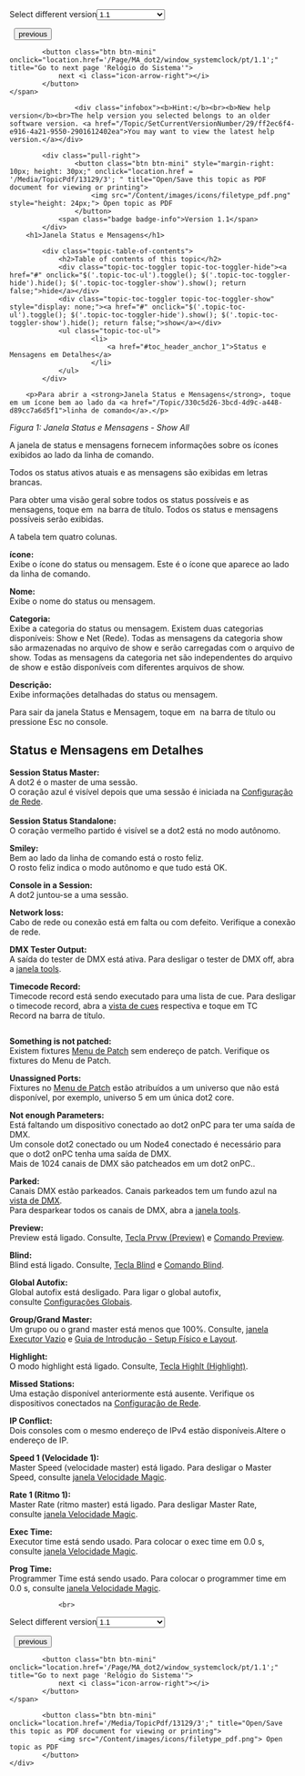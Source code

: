
<div class="topic-navigation">

<div class="pull-right">
	<span class="pull-left">


<div class="pull-left">
<form action="/Topic/SetCurrentVersionNumber" class="form-inline" id="frmTagSelector" method="post">	<span class="form-mini">
		<div class="input-prepend"><span class="add-on">Select different version</span><select autocomplete="off" id="versionNumberId" name="versionNumberId" onchange="$(this).closest('#frmTagSelector').submit();" style="width: 120px;"><option value="">- latest -</option>
<option selected="selected" value="3">1.1</option>
<option value="7">1.2</option>
<option value="12">1.3</option>
<option value="16">1.5</option>
<option value="29">1.9</option>
</select></div>
		<input data-val="true" data-val-number="The field Int32 must be a number." data-val-required="The Int32 field is required." id="ProductId" name="ProductId" type="hidden" value="7">
		<input id="CurrentGuid" name="CurrentGuid" type="hidden" value="ff2ec6f4-e916-4a21-9550-2901612402ea">
	</span>
</form></div>&nbsp;	</span>
	<span class="pull-right" style="white-space: nowrap;">
			<button class="btn btn-mini" onclick="location.href='/Page/MA_dot2/window_soundinput/pt/1.1'; " title="Go to previous page 'Configuração de Entrada de Som'">
				<i class="icon-arrow-left"></i> previous
			</button>

			<button class="btn btn-mini" onclick="location.href='/Page/MA_dot2/window_systemclock/pt/1.1';" title="Go to next page 'Relógio do Sistema'">
				next <i class="icon-arrow-right"></i> 
			</button>
	</span>
</div>
<div class="clear-fix" style="margin-bottom: 10px"></div>
</div>

					<div class="infobox"><b>Hint:</b><br><b>New help version</b><br>The help version you selected belongs to an older software version. <a href="/Topic/SetCurrentVersionNumber/29/ff2ec6f4-e916-4a21-9550-2901612402ea">You may want to view the latest help version.</a></div>

			<div class="pull-right">
					<button class="btn btn-mini" style="margin-right: 10px; height: 30px;" onclick="location.href = '/Media/TopicPdf/13129/3'; " title="Open/Save this topic as PDF document for viewing or printing">
						<img src="/Content/images/icons/filetype_pdf.png" style="height: 24px;"> Open topic as PDF
					</button>
				<span class="badge badge-info">Version 1.1</span>
			</div>
		<h1>Janela Status e Mensagens</h1>

			<div class="topic-table-of-contents">
				<h2>Table of contents of this topic</h2>
				<div class="topic-toc-toggler topic-toc-toggler-hide"><a href="#" onclick="$('.topic-toc-ul').toggle(); $('.topic-toc-toggler-hide').hide(); $('.topic-toc-toggler-show').show(); return false;">hide</a></div>
				<div class="topic-toc-toggler topic-toc-toggler-show" style="display: none;"><a href="#" onclick="$('.topic-toc-ul').toggle(); $('.topic-toc-toggler-hide').show(); $('.topic-toc-toggler-show').hide(); return false;">show</a></div>
				<ul class="topic-toc-ul">
						<li>
							<a href="#toc_header_anchor_1">Status e Mensagens em Detalhes</a>
						</li>
				</ul>
			</div>

		<p>Para abrir a <strong>Janela Status e Mensagens</strong>, toque em um ícone bem ao lado da <a href="/Topic/330c5d26-3bcd-4d9c-a448-d89cc7a6d5f1">linha de comando</a>.</p>

<p><span class="image_gray_border"><img alt="" src="/Media/Image/Dot2_ViewsandWindows_StatusMessages01_1-1-3.png" style="height:auto"></span><em>Figura 1: Janela Status e&nbsp;Mensagens - Show All</em></p>

<p>A janela de status e mensagens fornecem informações sobre os ícones exibidos ao lado da linha de comando.</p>

<p>Todos os status ativos atuais e as mensagens são exibidas em letras brancas.</p>

<p>Para obter uma visão geral sobre todos os status possíveis e as mensagens, toque em ​<img alt="" src="/Media/Image/Dot2_ViewsandWindows_StatusMessages02_1-1-3.png" style="height:auto">&nbsp;na barra de título. Todos os status e mensagens possíveis serão exibidas.</p>

<p>A tabela tem quatro colunas.</p>

<p><strong>ícone:</strong><br>
Exibe o ícone do status ou mensagem. Este é o ícone que aparece ao lado da linha de comando​.</p>

<p><strong>Nome:</strong><br>
Exibe o nome do status ou mensagem.</p>

<p><strong>Categoria:</strong><br>
Exibe a categoria do status ou mensagem. Existem duas categorias disponíveis: Show e Net (Rede). Todas as mensagens da categoria show são armazenadas no arquivo de show e serão carregadas com o arquivo de show. Todas as mensagens da categoria net são independentes do arquivo de show e estão disponíveis com diferentes arquivos de show.</p>

<p><strong>Descrição:</strong><br>
Exibe informações detalhadas do status ou mensagem.</p>

<p>Para sair da janela Status e Mensagem, toque em&nbsp;<img alt="" src="/Media/Image/Dot2_ViewsandWindows_ControlElements_TitleBar08_1-0.PNG">&nbsp;na barra de título ou pressione&nbsp;<span class="hardkey">Esc</span> no console.</p>

<a name="toc_header_anchor_1" id="toc_header_anchor_1" class="topic-toc-item"></a><h2>Status e Mensagens em Detalhes</h2>

<p><img alt="" src="/Media/Image/Dot2_ViewsandWindows_StatusMessages03_1-0.png"><br>
<strong>Session Status Master:</strong><br>
A&nbsp;dot2 é o&nbsp;master de uma sessão.<br>
O coração azul é visível depois que uma sessão é iniciada na​ <a href="/Topic/43894987-4e55-4de0-b124-c0bf3c2fd787">Configuração de Rede</a>.<br>
<br>
<img alt="" src="/Media/Image/Dot2_ViewsandWindows_StatusMessages04_1-0.png"><br>
<strong>Session Status Standalone:</strong><br>
O coração vermelho partido é visível se a dot2 está no modo autônomo​.</p>

<p><img alt="" src="/Media/Image/Dot2_ViewsandWindows_StatusMessages17_1-0.png"><br>
<strong>Smiley:</strong><br>
Bem ao lado da linha de comando está o rosto feliz.<br>
O rosto feliz indica o modo autônomo e que tudo está OK.</p>

<p><img alt="" src="/Media/Image/Dot2_ViewsandWindows_StatusMessages07_1-0.png"><br>
<strong>Console in a Session:</strong><br>
A dot2 juntou-se a uma sessão.</p>

<p><img alt="" src="/Media/Image/Dot2_ViewsandWindows_StatusMessages05_1-0.png"><br>
<strong>Network loss:</strong><br>
Cabo de rede ou conexão está em falta ou com defeito. Verifique a conexão de rede​.</p>

<p><img alt="" src="/Media/Image/Dot2_ViewsandWindows_StatusMessages18_1-0.png"><br>
<strong>DMX Tester Output:</strong><br>
A saída do tester de DMX está ativa. Para desligar o tester de DMX off, abra a&nbsp;<a href="/Topic/e5c9bd78-bb42-4cb3-aa88-a844659b59cc">janela tools</a>.</p>

<p><img alt="" src="/Media/Image/Dot2_ViewsandWindows_StatusMessages19_1-1-3.png" style="height:auto"><br>
<strong>Timecode Record:</strong><br>
Timecode record&nbsp;está sendo executado para uma lista de cue. Para desligar o timecode record, abra a&nbsp;<a href="/Topic/b8ab1bbb-182d-41d6-9a1e-52f5267922c7">vista de cues</a>&nbsp;respectiva e toque em <span class="softkey">TC Record</span>&nbsp;na barra de título.</p>

<p><img alt="" src="/Media/Image/Dot2_ViewsandWindows_StatusMessages06_1-0.png"></p>

<p><strong>Something is not patched:</strong><br>
Existem fixtures <a href="/Topic/272be3c8-e297-4e8a-902a-01916763f043">Menu de Patch</a>&nbsp;sem endereço de patch. Verifique os fixtures&nbsp;do Menu de Patch.</p>

<p><img alt="" src="/Media/Image/Dot2_ViewsandWindows_StatusMessages08_1-0.png"><br>
<strong>Unassigned Ports:</strong><br>
Fixtures&nbsp;no&nbsp;<a href="/Topic/272be3c8-e297-4e8a-902a-01916763f043">Menu de Patch</a> estão atribuídos a um universo que não está disponível, por exemplo, universo 5 em um única dot2 core.</p>

<p><img alt="" src="/Media/Image/Dot2_ViewsandWindows_StatusMessages09_1-0.png"><br>
<strong>Not enough Parameters:</strong><br>
Está faltando um dispositivo conectado ao dot2 onPC para ter uma saída de DMX.<br>
Um console dot2 conectado ou um Node4 conectado é necessário para que o dot2 onPC tenha uma saída de DMX.&nbsp;<br>
Mais de 1024 canais de DMX são patcheados em um dot2 onPC.​.</p>

<p><img alt="" src="/Media/Image/Dot2_ViewsandWindows_StatusMessages10_1-0.png"><br>
<strong>Parked:</strong><br>
Canais DMX estão parkeados. Canais parkeados tem um fundo azul na​ <a href="/Topic/2f939332-43b1-44f0-9a0e-3121d5083e70">vista de DMX</a>.<br>
Para desparkear todos os canais de DMX, abra a&nbsp;<a href="/Topic/e5c9bd78-bb42-4cb3-aa88-a844659b59cc">janela tools</a>.</p>

<p><img alt="" src="/Media/Image/Dot2_ViewsandWindows_StatusMessages11_1-0.png"><br>
<strong>Preview:</strong><br>
Preview&nbsp;está ligado. Consulte, <a href="/Topic/1c4f9e79-3b28-437c-825e-0939174e045e">Tecla Prvw (Preview)</a> e <a href="/Topic/ccf585a5-a42f-4c45-8881-7ed203817ded">Comando Preview</a>.</p>

<p><img alt="" src="/Media/Image/Dot2_ViewsandWindows_StatusMessages12_1-0.png"><br>
<strong>Blind:</strong><br>
Blind está ligado. Consulte, <a href="/Topic/3e42903b-afc7-44da-a4ed-3df190f4d517">Tecla Blind</a>&nbsp;e&nbsp;<a href="/Topic/ea71e376-c320-4cc7-9c13-8e64b39603f8">Comando Blind</a>.</p>

<p><img alt="" src="/Media/Image/Dot2_ViewsandWindows_StatusMessages20_1-1-3.png" style="height:auto"><br>
<strong>Global Autofix:</strong><br>
Global autofix&nbsp;está desligado. Para ligar o global autofix, consulte&nbsp;<a href="/Topic/13f3b4a4-bfc6-4893-9a29-b9e5c3a404ad">Configurações Globais</a>.</p>

<p><img alt="" src="/Media/Image/Dot2_ViewsandWindows_StatusMessages13_1-0.png"><br>
<strong>Group/Grand Master:</strong><br>
Um grupo ou o grand master&nbsp;está menos que 100%. Consulte,&nbsp;<a href="/Topic/6bb6eb55-85ee-40b3-8670-672394179c6f">janela Executor Vazio</a>&nbsp;e&nbsp;<a href="/Topic/f05738f2-0e05-46c2-8a20-88c0852321e8">Guia de Introdução - Setup Físico e Layout</a>.</p>

<p><img alt="" src="/Media/Image/Dot2_ViewsandWindows_StatusMessages14_1-0.png"><br>
<strong>Highlight:</strong><br>
O modo highlight está ligado. Consulte, <a href="/Topic/b1f282ee-fff9-4459-853d-422bef14b885">Tecla Highlt (Highlight)</a>.</p>

<p><img alt="" src="/Media/Image/Dot2_ViewsandWindows_StatusMessages15_1-0.png"><br>
<strong>Missed Stations:</strong><br>
Uma estação disponível anteriormente está ausente. Verifique os dispositivos conectados na​ <a href="/Topic/43894987-4e55-4de0-b124-c0bf3c2fd787">Configuração de Rede</a>.</p>

<p><img alt="" src="/Media/Image/Dot2_ViewsandWindows_StatusMessages16_1-0.png"><br>
<strong>IP Conflict:</strong><br>
Dois consoles com o mesmo endereço de IPv4&nbsp;estão disponíveis.Altere o endereço de IP.</p>

<p><img alt="" src="/Media/Image/Dot2_ViewsandWindows_StatusMessages22_1-1-3.png" style="height:auto"><br>
<strong>Speed 1 (Velocidade 1):</strong><br>
Master&nbsp;Speed&nbsp;(velocidade master) está ligado. Para desligar o Master Speed, consulte&nbsp;<a href="/Topic/7c1f0153-925d-477b-9b74-20bbc04acc98">janela Velocidade Magic</a>.</p>

<p><img alt="" src="/Media/Image/Dot2_ViewsandWindows_StatusMessages23_1-1-3.png" style="height:auto"><br>
<strong>Rate 1 (Ritmo 1):</strong><br>
Master&nbsp;Rate (ritmo master) está ligado. Para desligar Master Rate, consulte&nbsp;<a href="/Topic/7c1f0153-925d-477b-9b74-20bbc04acc98">janela Velocidade Magic</a>.</p>

<p><img alt="" src="/Media/Image/Dot2_ViewsandWindows_StatusMessages24_1-1-3.png" style="height:auto"><br>
<strong>Exec Time:</strong><br>
Executor time está sendo usado. Para colocar o exec time em 0.0 s, consulte&nbsp;<a href="/Topic/7c1f0153-925d-477b-9b74-20bbc04acc98">janela Velocidade Magic</a>.</p>

<p><img alt="" src="/Media/Image/Dot2_ViewsandWindows_StatusMessages25_1-1-3.png" style="height:auto"><br>
<strong>Prog Time:</strong><br>
Programmer Time está sendo usado. Para colocar o&nbsp;programmer time em 0.0 s, consulte&nbsp;<a href="/Topic/7c1f0153-925d-477b-9b74-20bbc04acc98">janela Velocidade Magic</a>.</p>


				<br>
<div class="topic-navigation">

<div class="pull-right">
	<span class="pull-left">


<div class="pull-left">
<form action="/Topic/SetCurrentVersionNumber" class="form-inline" id="frmTagSelector" method="post">	<span class="form-mini">
		<div class="input-prepend"><span class="add-on">Select different version</span><select autocomplete="off" id="versionNumberId" name="versionNumberId" onchange="$(this).closest('#frmTagSelector').submit();" style="width: 120px;"><option value="">- latest -</option>
<option selected="selected" value="3">1.1</option>
<option value="7">1.2</option>
<option value="12">1.3</option>
<option value="16">1.5</option>
<option value="29">1.9</option>
</select></div>
		<input data-val="true" data-val-number="The field Int32 must be a number." data-val-required="The Int32 field is required." id="ProductId" name="ProductId" type="hidden" value="7">
		<input id="CurrentGuid" name="CurrentGuid" type="hidden" value="ff2ec6f4-e916-4a21-9550-2901612402ea">
	</span>
</form></div>&nbsp;	</span>
	<span class="pull-right" style="white-space: nowrap;">
			<button class="btn btn-mini" onclick="location.href='/Page/MA_dot2/window_soundinput/pt/1.1'; " title="Go to previous page 'Configuração de Entrada de Som'">
				<i class="icon-arrow-left"></i> previous
			</button>

			<button class="btn btn-mini" onclick="location.href='/Page/MA_dot2/window_systemclock/pt/1.1';" title="Go to next page 'Relógio do Sistema'">
				next <i class="icon-arrow-right"></i> 
			</button>
	</span>
</div>
	<div class="clear-fix"></div>
	<div class="pull-right">
	
			<button class="btn btn-mini" onclick="location.href='/Media/TopicPdf/13129/3';" title="Open/Save this topic as PDF document for viewing or printing">
				<img src="/Content/images/icons/filetype_pdf.png"> Open topic as PDF
			</button>
	</div>
<div class="clear-fix" style="margin-bottom: 10px"></div>
</div>

	